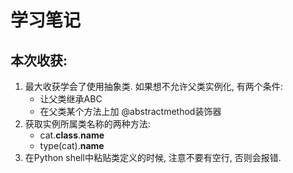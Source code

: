 # 学习笔记

## 本次收获:

1. 最大收获学会了使用抽象类. 如果想不允许父类实例化, 有两个条件:
   - 让父类继承ABC
   - 在父类某个方法上加 @abstractmethod装饰器
2. 获取实例所属类名称的两种方法:
   - cat.__class__.__name__
   - type(cat).__name__
3. 在Python shell中粘贴类定义的时候, 注意不要有空行, 否则会报错.